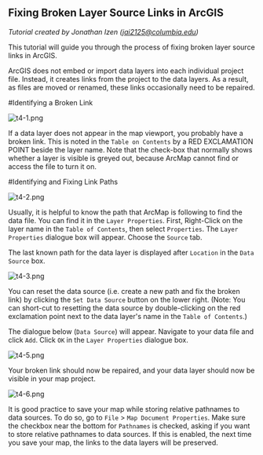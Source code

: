 ## Fixing Broken Layer Source Links in ArcGIS

*Tutorial created by Jonathan Izen (jai2125@columbia.edu)*

This tutorial will guide you through the process of fixing broken layer source links in ArcGIS.

ArcGIS does not embed or import data layers into each individual project file. Instead, it creates links from the project to the data layers. As a result, as files are moved or renamed, these links occasionally need to be repaired.

#Identifying a Broken Link

![t4-1.png](https://github.com/jai2125/gis_tutorials/blob/master/Images/Tutorial_04/t4_1.PNG)

If a data layer does not appear in the map viewport, you probably have a broken link. This is noted in the `Table on Contents` by a RED EXCLAMATION POINT beside the layer name. Note that the check-box that normally shows whether a layer is visible is greyed out, because ArcMap cannot find or access the file to turn it on.

#Identifying and Fixing Link Paths

![t4-2.png](https://github.com/jai2125/gis_tutorials/blob/master/Images/Tutorial_04/t4_2.PNG)

Usually, it is helpful to know the path that ArcMap is following to find the data file. You can find it in the `Layer Properties`. First, Right-Click on the layer name in the `Table of Contents`, then select `Properties`. The `Layer Properties` dialogue box will appear. Choose the `Source` tab.

The last known path for the data layer is displayed after `Location` in the `Data Source` box.

![t4-3.png](https://github.com/jai2125/gis_tutorials/blob/master/Images/Tutorial_04/t4_3.PNG)

You can reset the data source (i.e. create a new path and fix the broken link) by clicking the `Set Data Source` button on the lower right. (Note: You can short-cut to resetting the data source by double-clicking on the red exclamation point next to the data layer's name in the `Table of Contents`.)

The dialogue below (`Data Source`) will appear. Navigate to your data file and click `Add`. Click `OK` in the `Layer Properties` dialogue box.

![t4-5.png](https://github.com/jai2125/gis_tutorials/blob/master/Images/Tutorial_04/t4_4.PNG)

Your broken link should now be repaired, and your data layer should now be visible in your map project.

![t4-6.png](https://github.com/jai2125/gis_tutorials/blob/master/Images/Tutorial_04/t4_5.PNG)

It is good practice to save your map while storing relative pathnames to data sources. To do so, go to `File` > `Map Document Properties`. Make sure the checkbox near the bottom for `Pathnames` is checked, asking if you want to store relative pathnames to data sources. If this is enabled, the next time you save your map, the links to the data layers will be preserved.